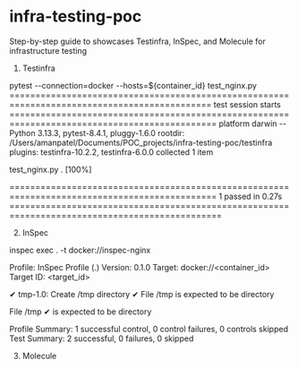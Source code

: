 # infra-testing-poc
Step-by-step guide to showcases Testinfra, InSpec, and Molecule for infrastructure testing

1. Testinfra

pytest --connection=docker --hosts=${container_id} test_nginx.py
============================================================================================= test session starts ==============================================================================================
platform darwin -- Python 3.13.3, pytest-8.4.1, pluggy-1.6.0
rootdir: /Users/amanpatel/Documents/POC_projects/infra-testing-poc/testinfra
plugins: testinfra-10.2.2, testinfra-6.0.0
collected 1 item                                                                                                                                                                                               

test_nginx.py .                                                                                                                                                                                          [100%]

============================================================================================== 1 passed in 0.27s ===============================================================================================

2. InSpec

inspec exec . -t docker://inspec-nginx

Profile:   InSpec Profile (.)
Version:   0.1.0
Target:    docker://<container_id>
Target ID: <target_id>

  ✔  tmp-1.0: Create /tmp directory
     ✔  File /tmp is expected to be directory

  File /tmp
     ✔  is expected to be directory

Profile Summary: 1 successful control, 0 control failures, 0 controls skipped
Test Summary: 2 successful, 0 failures, 0 skipped

3. Molecule

